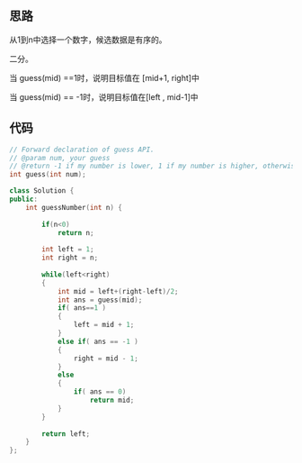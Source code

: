 ## 思路

从1到n中选择一个数字，候选数据是有序的。

二分。

当  guess(mid) ==1时，说明目标值在 [mid+1, right]中

当 guess(mid) == -1时，说明目标值在[left , mid-1]中



## 代码

```c++
// Forward declaration of guess API.
// @param num, your guess
// @return -1 if my number is lower, 1 if my number is higher, otherwise return 0
int guess(int num);

class Solution {
public:
    int guessNumber(int n) {
        
        if(n<0)
            return n;
        
        int left = 1;
        int right = n;
        
        while(left<right)
        {
            int mid = left+(right-left)/2;
            int ans = guess(mid);
            if( ans==1 )
            {
                left = mid + 1;
            }
            else if( ans == -1 )
            {
                right = mid - 1;   
            }
            else
            {
                if( ans == 0)
                    return mid;
            }
        }
        
        return left;
    }
};
```


